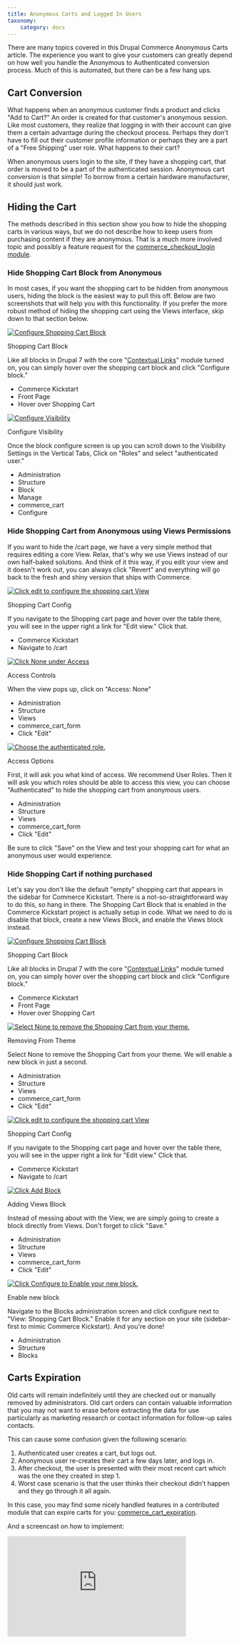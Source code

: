 ```yaml
---
title: Anonymous Carts and Logged In Users
taxonomy:
    category: docs
---
```


<div class="docs-enhanced">
<p>There are many topics covered in this Drupal Commerce Anonymous Carts
article. The experience you want to give your customers can greatly depend on
how well you handle the Anonymous to Authenticated conversion process. Much of
this is automated, but there can be a few hang ups.</p>
<h2>Cart Conversion</h2>
<p>What happens when an anonymous customer finds a product and clicks "Add to
Cart?" An order is created for that customer's anonymous session. Like most
customers, they realize that logging in with their account can give them a
certain advantage during the checkout process. Perhaps they don't have to fill
out their customer profile information or perhaps they are a part of a "Free
Shipping" user role. What happens to their cart?</p>
<p>When anonymous users login to the site, if they have a shopping cart, that
order is moved to be a part of the authenticated session. Anonymous cart
conversion is that simple! To borrow from a certain hardware manufacturer, it
should just work. </p>
<h2>Hiding the Cart</h2>
<p>The methods described in this section show you how to hide the shopping carts
in various ways, but we do not describe how to keep users from purchasing
content if they are anonymous. That is a much more involved topic and possibly a
feature request for the <a
href="http://drupal.org/project/commerce_checkout_login">commerce_checkout_login
module</a>.</p>
<h3>Hide Shopping Cart Block from Anonymous</h3>
<p>In most cases, if you want the shopping cart to be hidden from anonymous
users, hiding the block is the easiest way to pull this off. Below are two
screenshots that will help you with this functionality. If you prefer the more
robust method of hiding the shopping cart using the Views interface, skip down
to that section below.</p>

<div class="screenshot screenshot-caption">
    <div class="img">
        <a href="/user/pages/02.commerce1/01.user-guide/04.Shopping-Cart/02.Anonymous-Carts-and-Logged-In-Users/Cart-Anon2Auth-Hide-Block.png"><img
        src="/user/pages/02.commerce1/01.user-guide/04.Shopping-Cart/02.Anonymous-Carts-and-Logged-In-Users/Cart-Anon2Auth-Hide-Block.png" alt="Configure
        Shopping Cart Block" /></a>
    </div>
    <div class="caption">
        <p class="caption-title">Shopping Cart Block</p>
        <p>Like all blocks in Drupal 7 with the core "<a
        href="http://drupal.org/documentation/modules/contextual">Contextual
        Links</a>" module turned on, you can simply hover over the shopping cart
        block and click "Configure block."</p>
    </div>
    <ul class="screenshot_breadcrumbs">
        <li class="first">Commerce Kickstart</li>
        <li>Front Page</li>
        <li class="last">Hover over Shopping Cart</li>
    </ul>
</div>

<div class="screenshot screenshot-caption">
    <div class="img">
        <a href="/user/pages/02.commerce1/01.user-guide/04.Shopping-Cart/02.Anonymous-Carts-and-Logged-In-Users/Cart-Anon2Auth-Hide-Block-2.png"><img
        src="/user/pages/02.commerce1/01.user-guide/04.Shopping-Cart/02.Anonymous-Carts-and-Logged-In-Users/Cart-Anon2Auth-Hide-Block-2.png" alt="Configure
        Visibility" /></a>
    </div>
    <div class="caption">
        <p class="caption-title">Configure Visibility</p>
        <p>Once the block configure screen is up you can scroll down to the
        Visibility Settings in the Vertical Tabs, Click on "Roles" and select
        "authenticated user."</p>
    </div>
    <ul class="screenshot_breadcrumbs">
        <li class="first">Administration</li>
        <li>Structure</li>
        <li>Block</li>
        <li>Manage</li>
        <li>commerce_cart</li>
        <li class="last">Configure</li>
    </ul>
</div>
<h3>Hide Shopping Cart from Anonymous using Views Permissions</h3>
<p>If you want to hide the /cart page, we have a very simple method that
requires editing a core View. Relax, that's why we use Views instead of our own
half-baked solutions. And think of it this way, if you edit your view and it
doesn't work out, you can always click "Revert" and everything will go back to
the fresh and shiny version that ships with Commerce.</p>
<div class="screenshot screenshot-caption">
    <div class="img">
        <a href="/user/pages/02.commerce1/01.user-guide/04.Shopping-Cart/02.Anonymous-Carts-and-Logged-In-Users/Cart-Anon2Auth-Views-ClickEdit.png"><img
        src="/user/pages/02.commerce1/01.user-guide/04.Shopping-Cart/02.Anonymous-Carts-and-Logged-In-Users/Cart-Anon2Auth-Views-ClickEdit.png" alt="Click edit
        to configure the shopping cart View" /></a>
    </div>
    <div class="caption">
        <p class="caption-title">Shopping Cart Config</p>
        <p>If you navigate to the Shopping cart page and hover over the table
        there, you will see in the upper right a link for "Edit view." Click
        that.</p>
    </div>
    <ul class="screenshot_breadcrumbs">
        <li class="first">Commerce Kickstart</li>
        <li class="last">Navigate to /cart</li>
    </ul>
</div>

<div class="screenshot screenshot-caption">
    <div class="img">
        <a href="/user/pages/02.commerce1/01.user-guide/04.Shopping-Cart/02.Anonymous-Carts-and-Logged-In-Users/Cart-Anon2Auth-Views-ClickAccess.png"><img
        src="/user/pages/02.commerce1/01.user-guide/04.Shopping-Cart/02.Anonymous-Carts-and-Logged-In-Users/Cart-Anon2Auth-Views-ClickAccess.png" alt="Click
        None under Access" /></a>
    </div>
    <div class="caption">
        <p class="caption-title">Access Controls</p>
        <p>When the view pops up, click on "Access: None"</p>
    </div>
    <ul class="screenshot_breadcrumbs">
        <li class="first">Administration</li>
        <li>Structure</li>
        <li>Views</li>
        <li>commerce_cart_form</li>
        <li class="last">Click "Edit"</li>
    </ul>
</div>

<div class="screenshot screenshot-caption">
    <div class="img">
        <a href="/user/pages/02.commerce1/01.user-guide/04.Shopping-Cart/02.Anonymous-Carts-and-Logged-In-Users/Cart-Anon2Auth-Views-AuthRole.png"><img
        src="/user/pages/02.commerce1/01.user-guide/04.Shopping-Cart/02.Anonymous-Carts-and-Logged-In-Users/Cart-Anon2Auth-Views-AuthRole.png" alt="Choose the
        authenticated role." /></a>
    </div>
    <div class="caption">
        <p class="caption-title">Access Options</p>
        <p>First, it will ask you what kind of access. We recommend User Roles.
        Then it will ask you which roles should be able to access this view, you
        can choose "Authenticated" to hide the shopping cart from anonymous
        users.</p>
    </div>
    <ul class="screenshot_breadcrumbs">
        <li class="first">Administration</li>
        <li>Structure</li>
        <li>Views</li>
        <li>commerce_cart_form</li>
        <li class="last">Click "Edit"</li>
    </ul>
</div>
<p>Be sure to click "Save" on the View and test your shopping cart for what an
anonymous user would experience.</p>
<h3>Hide Shopping Cart if nothing purchased</h3>
<p>Let's say you don't like the default "empty" shopping cart that appears in
the sidebar for Commerce Kickstart. There is a not-so-straightforward way to do this, so hang in there. The Shopping Cart Block that is enabled in the Commerce Kickstart project is actually setup in code. What we need to do is disable that block, create a new Views Block, and enable the Views block instead.</p>
<div class="screenshot screenshot-caption">
    <div class="img">
        <a href="/user/pages/02.commerce1/01.user-guide/04.Shopping-Cart/02.Anonymous-Carts-and-Logged-In-Users/Cart-Anon2Auth-Hide-Block.png"><img
        src="/user/pages/02.commerce1/01.user-guide/04.Shopping-Cart/02.Anonymous-Carts-and-Logged-In-Users/Cart-Anon2Auth-Hide-Block.png" alt="Configure
        Shopping Cart Block" /></a>
    </div>
    <div class="caption">
        <p class="caption-title">Shopping Cart Block</p>
        <p>Like all blocks in Drupal 7 with the core "<a
        href="http://drupal.org/documentation/modules/contextual">Contextual
        Links</a>" module turned on, you can simply hover over the shopping cart
        block and click "Configure block."</p>
    </div>
    <ul class="screenshot_breadcrumbs">
        <li class="first">Commerce Kickstart</li>
        <li>Front Page</li>
        <li class="last">Hover over Shopping Cart</li>
    </ul>
</div>

<div class="screenshot screenshot-caption">
    <div class="img">
        <a href="/user/pages/02.commerce1/01.user-guide/04.Shopping-Cart/02.Anonymous-Carts-and-Logged-In-Users/Cart-Anon2Auth-Block-Disable.png"><img
        src="/user/pages/02.commerce1/01.user-guide/04.Shopping-Cart/02.Anonymous-Carts-and-Logged-In-Users/Cart-Anon2Auth-Block-Disable.png" alt="Select None
        to remove the Shopping Cart from your theme." /></a>
    </div>
    <div class="caption">
        <p class="caption-title">Removing From Theme</p>
        <p>Select None to remove the Shopping Cart from your theme. We will
        enable a new block in just a second.</p>
    </div>
    <ul class="screenshot_breadcrumbs">
        <li class="first">Administration</li>
        <li>Structure</li>
        <li>Views</li>
        <li>commerce_cart_form</li>
        <li class="last">Click "Edit"</li>
    </ul>
</div>

<div class="screenshot screenshot-caption">
    <div class="img">
        <a href="/user/pages/02.commerce1/01.user-guide/04.Shopping-Cart/02.Anonymous-Carts-and-Logged-In-Users/Cart-Anon2Auth-Views-ClickEdit.png"><img
        src="/user/pages/02.commerce1/01.user-guide/04.Shopping-Cart/02.Anonymous-Carts-and-Logged-In-Users/Cart-Anon2Auth-Views-ClickEdit.png" alt="Click edit
        to configure the shopping cart View" /></a>
    </div>
    <div class="caption">
        <p class="caption-title">Shopping Cart Config</p>
        <p>If you navigate to the Shopping cart page and hover over the table
        there, you will see in the upper right a link for "Edit view." Click
        that.</p>
    </div>
    <ul class="screenshot_breadcrumbs">
        <li class="first">Commerce Kickstart</li>
        <li class="last">Navigate to /cart</li>
    </ul>
</div>

<div class="screenshot screenshot-caption">
    <div class="img">
        <a href="/user/pages/02.commerce1/01.user-guide/04.Shopping-Cart/02.Anonymous-Carts-and-Logged-In-Users/Cart-Anon2Auth-Views-AddBlock.png"><img
        src="/user/pages/02.commerce1/01.user-guide/04.Shopping-Cart/02.Anonymous-Carts-and-Logged-In-Users/Cart-Anon2Auth-Views-AddBlock.png" alt="Click Add
        Block" /></a>
    </div>
    <div class="caption">
        <p class="caption-title">Adding Views Block</p>
        <p>Instead of messing about with the View, we are simply going to create
        a block directly from Views. Don't forget to click "Save."</p>
    </div>
    <ul class="screenshot_breadcrumbs">
        <li class="first">Administration</li>
        <li>Structure</li>
        <li>Views</li>
        <li>commerce_cart_form</li>
        <li class="last">Click "Edit"</li>
    </ul>
</div>

<div class="screenshot screenshot-caption">
    <div class="img">
        <a href="/user/pages/02.commerce1/01.user-guide/04.Shopping-Cart/02.Anonymous-Carts-and-Logged-In-Users/Cart-Anon2Auth-Block-Enable.png"><img
        src="/user/pages/02.commerce1/01.user-guide/04.Shopping-Cart/02.Anonymous-Carts-and-Logged-In-Users/Cart-Anon2Auth-Block-Enable.png" alt="Click Configure to Enable your new block." /></a>
    </div>
    <div class="caption">
        <p class="caption-title">Enable new block</p>
        <p>Navigate to the Blocks administration screen and click configure next
        to "View: Shopping Cart Block." Enable it for any section on your site
        (sidebar-first to mimic Commerce Kickstart). And you're done!</p>
    </div>
    <ul class="screenshot_breadcrumbs">
        <li class="first">Administration</li>
        <li>Structure</li>
        <li class="last">Blocks</li>
    </ul>
</div>
<h2>Carts Expiration</h2>
<p>Old carts will remain indefinitely until they are checked out or manually
removed by administrators. Old cart orders can contain valuable information that
you may not want to erase before extracting the data for use particularly as
marketing research or contact information for follow-up sales contacts.</p>
<p>This can cause some confusion given the following scenario:</p>
<ol>
    <li>Authenticated user creates a cart, but logs out.</li>
    <li>Anonymous user re-creates their cart a few days later, and logs in.</li>
    <li>After checkout, the user is presented with their most recent cart which
    was the one they created in step 1.</li>
    <li>Worst case scenario is that the user thinks their checkout didn't happen
    and they go through it all again.</li>
</ol>
<p>In this case, you may find some nicely handled features in a contributed
module that can expire carts for you:
<a href="http://drupal.org/project/commerce_cart_expiration">commerce_cart_expiration</a>.</p>
<p>And a screencast on how to implement:</p>
<iframe src="http://player.vimeo.com/video/40541403?portrait=0" width="400" height="225" frameborder="0" webkitAllowFullScreen mozallowfullscreen allowFullScreen></iframe>
</div>